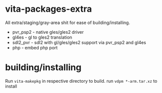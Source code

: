 # vita-packages-extra

All extra/staging/gray-area shit for ease of building/installing.

* pvr_psp2 - native gles/gles2 driver
* gl4es - gl to gles2 translation
* sdl2_pvr - sdl2 with gl/gles/gles2 support via pvr_psp2 and gl4es
* php - embed php port

# building/installing

Run `vita-makepkg` in respective directory to build. run `vdpm *-arm.tar.xz` to install
